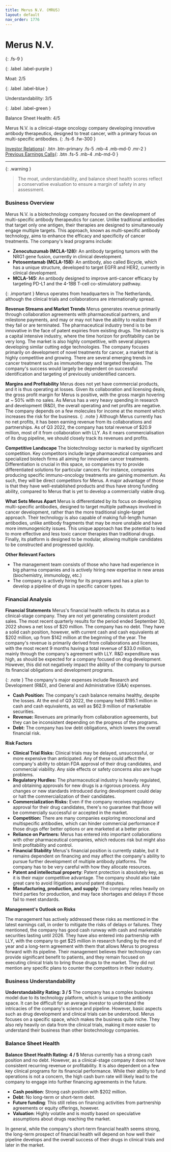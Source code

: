 ```yaml
---
title: Merus N.V. (MRUS)
layout: default
nav_order: 1776
---
```


# Merus N.V.
{: .fs-9 }

{: .label .label-purple }

Moat: 2/5

{: .label .label-blue }

Understandability: 3/5

{: .label .label-green }

Balance Sheet Health: 4/5

Merus N.V. is a clinical-stage oncology company developing innovative antibody therapeutics, designed to treat cancer, with a primary focus on multi-specific antibodies.
{: .fs-6 .fw-300 }

[Investor Relations](https://www.google.com/search?q=MRUS+investor+relations){: .btn .btn-primary .fs-5 .mb-4 .mb-md-0 .mr-2 }
[Previous Earnings Calls](https://discountingcashflows.com/company/MRUS/transcripts/){: .btn .fs-5 .mb-4 .mb-md-0 }

---

{: .warning }
>The moat, understandability, and balance sheet health scores reflect a conservative evaluation to ensure a margin of safety in any assessment.



### Business Overview

Merus N.V. is a biotechnology company focused on the development of multi-specific antibody therapeutics for cancer. Unlike traditional antibodies that target only one antigen, their therapies are designed to simultaneously engage multiple targets. This approach, known as multi-specific antibody technology, aims to enhance the efficacy and specificity of cancer treatments. The company's lead programs include:
* **Zenocutuzumab (MCLA-128):** An antibody targeting tumors with the NRG1 gene fusion, currently in clinical development. 
* **Petosemtamab (MCLA-158):** An antibody, also called Bicycle, which has a unique structure, developed to target EGFR and HER2, currently in clinical development.
* **MCLA-145:** An antibody designed to improve anti-cancer efficacy by targeting PD-L1 and the 4-1BB T-cell co-stimulatory pathway.

{: .important }
Merus operates from headquarters in The Netherlands, although the clinical trials and collaborations are internationally spread.

**Revenue Streams and Market Trends**
Merus generates revenue primarily through collaboration agreements with pharmaceutical partners, and milestone payments, and may or may not have the ability to realize them if they fail or are terminated. The pharmaceutical industry trend is to be innovative in the face of patent expiries from existing drugs. The industry is a capital intensive industry, where the time horizon for profitability can be very long. The market is also highly competitive, with several players developing similar cutting edge technologies. The company focuses primarily on development of novel treatments for cancer, a market that is highly competitive and growing. There are several emerging trends in cancer treatment such as immunotherapy and targeted therapies. The company's success would largely be dependent on successful identification and targeting of previously unidentified cancers.

**Margins and Profitability**
Merus does not yet have commercial products, and it is thus operating at losses. Given its collaboration and licensing deals, the gross profit margin for Merus is positive, with the gross margin hovering at ~ 50% with no sales. As Merus has a very heavy spending in research and development (R&D), the overall operating and net profits are negative. The company depends on a few molecules for income at the moment which increases the risk for the business.
{: .note }
Although Merus currently has no net profits, it has been earning revenue from its collaborations and partnerships. As of Q3 2022, the company has total revenue of $20.9 million, most of it from collaboration with LLY. As it nears commercialisation of its drug pipeline, we should closely track its revenues and profits.

**Competitive Landscape**
The biotechnology sector is marked by significant competition. Key competitors include large pharmaceutical companies and specialized biotech firms all aiming for innovative cancer treatments. Differentiation is crucial in this space, so companies try to provide differentiated solutions for particular cancers. For instance, companies producing specific immuno-oncology treatments are gaining momentum. As such, they will be direct competitors for Merus. A major advantage of those is that they have well-established products and thus have strong funding ability, compared to Merus that is yet to develop a commercially viable drug.

**What Sets Merus Apart**
Merus is differentiated by its focus on developing multi-specific antibodies, designed to target multiple pathways involved in cancer development, rather than the more traditional single-target approach. Their technology is also capable of making full-length human antibodies, unlike antibody fragments that may be more unstable and have more immunogenicity issues. This unique approach has the potential to lead to more effective and less toxic cancer therapies than traditional drugs. Finally, its platform is designed to be modular, allowing multiple candidates to be constructed and progressed quickly.

**Other Relevant Factors**
*  The management team consists of those who have had experience in big pharma companies and is actively hiring new expertise in new areas (biochemistry, immunology, etc.)
*  The company is actively hiring for its programs and has a plan to develop a pipeline of drugs in specific cancer types.

### Financial Analysis

**Financial Statements**
Merus's financial health reflects its status as a clinical-stage company. They are not yet generating consistent product sales. The most recent quarterly results for the period ended September 30, 2022 shows a net loss of $20 million. The company has no debt. They have a solid cash position, however, with current cash and cash equivalents at $202 million, up from $142 million at the beginning of the year. The company's revenue is primarily derived from collaborations and licenses, with the most recent 9 months having a total revenue of $33.0 million, mainly through the company's agreement with LLY. R&D expenditure was high, as should be expected for a company focused on drug development. However, this did not negatively impact the ability of the company to pursue its financial obligations and development programs.

{: .note }
The company's major expenses include Research and Development (R&D), and General and Administrative (G&A) expenses.

*   **Cash Position:** The company's cash balance remains healthy, despite the losses. At the end of Q3 2022, the company held $195.1 million in cash and cash equivalents, as well as $62.9 million of marketable securities.
*   **Revenue:** Revenues are primarily from collaboration agreements, but they can be inconsistent depending on the progress of the programs.
*   **Debt:**  The company has low debt obligations, which lowers the overall financial risk.

**Risk Factors**
* **Clinical Trial Risks:** Clinical trials may be delayed, unsuccessful, or more expensive than anticipated. Any of these could affect the company's ability to obtain FDA approval of their drug candidates, and commercial viability. Any side effects or safety concerns also are huge problems.
* **Regulatory Hurdles:** The pharmaceutical industry is heavily regulated, and obtaining approvals for new drugs is a rigorous process. Any changes or new standards introduced during development could delay or halt the commercialization of their candidates.
* **Commercialization Risks:** Even if the company receives regulatory approval for their drug candidates, there's no guarantee that those will be commercially successful or accepted in the market.
* **Competition:** There are many companies exploring monoclonal and multispecific antibodies, which can hinder commercial performance if those drugs offer better options or are marketed at a better price.
* **Reliance on Partners:** Merus has entered into important collaborations with other pharmaceutical companies, which reduces risk but might also limit profitability and control.
* **Financial Stability** Merus's financial position is currently stable, but it remains dependent on financing and may affect the company's ability to pursue further development of multiple antibody platforms. The company has to be very careful with how they allocate resources.
* **Patent and intellectual property**: Patent protection is absolutely key, as it is their major competitive advantage. The company should also take great care to avoid litigations around patent disputes.
* **Manufacturing, production, and supply**: The company relies heavily on third parties for production, and may face shortages and delays if those fail to meet standards.

**Management's Outlook on Risks**

The management has actively addressed these risks as mentioned in the latest earnings call, in order to mitigate the risks of delays or failures. They mentioned, the company has good cash runway with cash and marketable securities lasting until 2026. They have also entered into partnership with LLY, with the company to get $25 million in research funding by the end of year and a long-term agreement with them that allows Merus to progress forward with its pipeline. Their management believes their technology can provide significant benefit to patients, and they remain focused on executing clinical trials to bring those drugs to the market. They did not mention any specific plans to counter the competitors in their industry.

### Business Understandability

**Understandability Rating: 3 / 5**
The company has a complex business model due to its technology platform, which is unique to the antibody space. It can be difficult for an average investor to understand the intricacies of the company's science and pipeline. However, basic aspects such as drug development and clinical trials can be understood. Merus focuses on a specific space, which makes the business quite niche. They also rely heavily on data from the clinical trials, making it more easier to understand their business than other biotechnology companies.

### Balance Sheet Health

**Balance Sheet Health Rating: 4 / 5**
Merus currently has a strong cash position and no debt. However, as a clinical-stage company it does not have consistent recurring revenue or profitability. It is also dependent on a few key clinical programs for its financial performance. While their ability to fund operations is not a concern, the high cash burn rate will likely lead to the company to engage into further financing agreements in the future.

*   **Cash position**: Strong cash position with $202 million.
*  **Debt**: No long-term or short-term debt.
*   **Future funding**: This still relies on financing activities from partnership agreements or equity offerings, however.
*   **Valuation**: Highly volatile and is mostly based on speculative assumptions about drugs reaching the market.

In general, while the company's short-term financial health seems strong, the long-term prospect of financial health will depend on how well their pipeline develops and the overall success of their drugs in clinical trials and later in the market.


